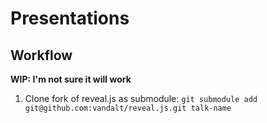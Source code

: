 # Presentations

## Workflow

**WIP: I'm not sure it will work**

1. Clone fork of reveal.js as submodule: `git submodule add git@github.com:vandalt/reveal.js.git talk-name`

